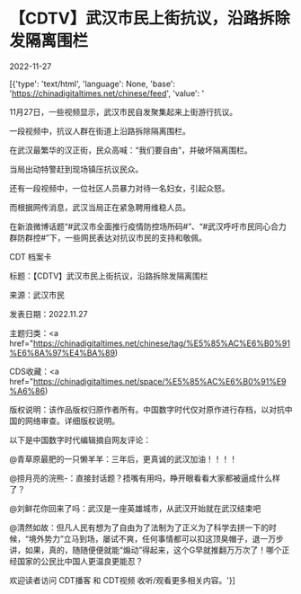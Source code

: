 # 【CDTV】武汉市民上街抗议，沿路拆除发隔离围栏

2022-11-27

[{'type': 'text/html', 'language': None, 'base': 'https://chinadigitaltimes.net/chinese/feed', 'value': '

11月27日，一些视频显示，武汉市民自发聚集起来上街游行抗议。

一段视频中，抗议人群在街道上沿路拆除隔离围栏。

在武汉最繁华的汉正街，民众高喊：“我们要自由”，并破坏隔离围栏。

当局出动特警赶到现场镇压抗议民众。

还有一段视频中，一位社区人员暴力对待一名妇女，引起众怒。

而根据网传消息，武汉当局正在紧急聘用维稳人员。

在新浪微博话题“#武汉市全面推行疫情防控场所码#”、“#武汉呼吁市民同心合力群防群控#”下，一些网民表达对抗议市民的支持和敬佩。



CDT 档案卡

标题：【CDTV】武汉市民上街抗议，沿路拆除发隔离围栏

来源：武汉市民

发表日期：2022.11.27

主题归类：<a href="https://chinadigitaltimes.net/chinese/tag/%E5%85%AC%E6%B0%91%E6%8A%97%E4%BA%89)

CDS收藏：<a href="https://chinadigitaltimes.net/space/%E5%85%AC%E6%B0%91%E9%A6%86)

版权说明：该作品版权归原作者所有。中国数字时代仅对原作进行存档，以对抗中国的网络审查。详细版权说明。





以下是中国数字时代编辑摘自网友评论：



@青草原最肥的一只懒羊羊：三年后，更真诚的武汉加油！！！！

@捞月亮的浣熊-：直接封话题？捂嘴有用吗，睁开眼看看大家都被逼成什么样了？

@刘鲜花你回来了吗：武汉是一座英雄城市，从武汉开始就在武汉结束吧

@清然如故：但凡人民有想为了自由为了法制为了正义为了科学去拼一下的时候，“境外势力”立马到场，屡试不爽，任何事情都可以扣这顶臭帽子，退一万步讲，如果，真的，随随便便就能“煽动”得起来，这个G早就推翻万万次了！哪个正经国家的公民比中国人更温良更能忍？



欢迎读者访问 CDT播客 和 CDT视频 收听/观看更多相关内容。'}]